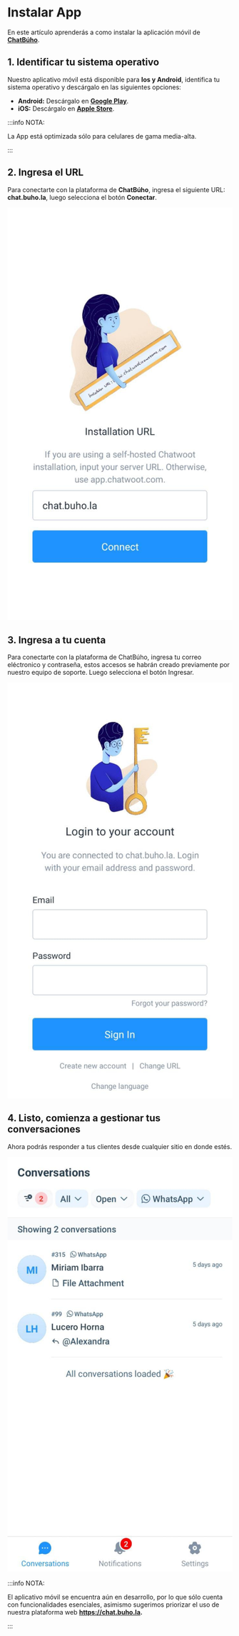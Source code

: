 #  Instalar App

En este artículo aprenderás a como instalar la aplicación móvil de **[ChatBúho](https://buho.la/chat)**.

## 1.  Identificar tu sistema operativo
Nuestro aplicativo móvil está disponible para **Ios y Android**, identifica tu sistema operativo y descárgalo en las siguientes opciones:

* **Android:** Descárgalo en **[Google Play](https://play.google.com/store/apps/details?id=com.chatwoot.app&hl=en)**.
* **iOS:** Descárgalo en **[Apple Store](https://apps.apple.com/app/id1495796682)**.

:::info NOTA:

La App está optimizada sólo para celulares de gama media-alta.

:::

## 2.  Ingresa el URL
Para conectarte con la plataforma de **ChatBúho**, ingresa el siguiente URL: **chat.buho.la**, luego selecciona el botón **Conectar**.

![Alt text](img/Instalar-App-01.jpeg)

## 3.  Ingresa a tu cuenta
Para conectarte con la plataforma de ChatBúho, ingresa tu correo eléctronico y contraseña, estos accesos se habrán creado previamente por nuestro equipo de soporte. Luego selecciona el botón Ingresar.


![Alt text](img/Instalar-App-02.jpeg)

## 4.  Listo, comienza a gestionar tus conversaciones
Ahora podrás responder a tus clientes desde cualquier sitio en donde estés.

![Alt text](img/Instalar-App-03.jpeg)

:::info NOTA:

El aplicativo móvil se encuentra aún en desarrollo, por lo que sólo cuenta con funcionalidades esenciales, asimismo sugerimos priorizar el uso de nuestra plataforma web **https://chat.buho.la.**

:::



